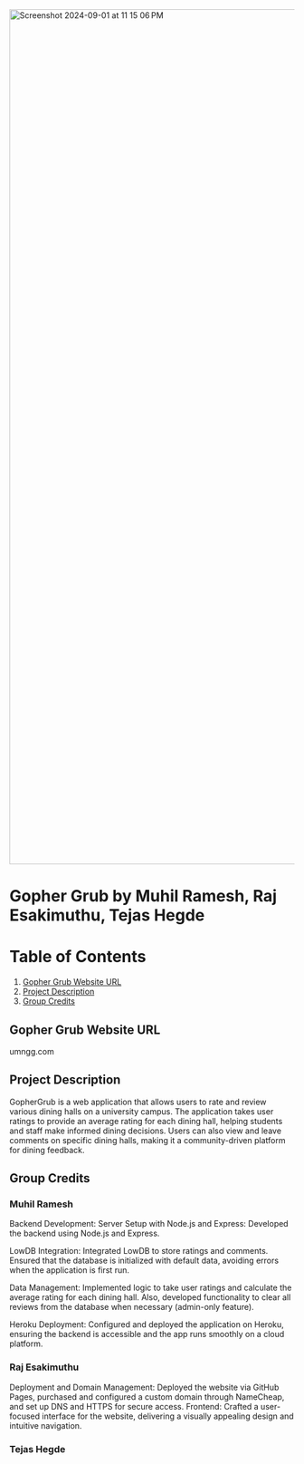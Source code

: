 <img width="1510" alt="Screenshot 2024-09-01 at 11 15 06 PM" src="https://github.com/user-attachments/assets/f661079c-2ae2-4414-ad04-b10b9f87fe7c">

# Gopher Grub by Muhil Ramesh, Raj Esakimuthu, Tejas Hegde

# Table of Contents
1. [Gopher Grub Website URL](#gopher-grub-website-url)
2. [Project Description](#project-description)
3. [Group Credits](#group-credits)

## Gopher Grub Website URL
umngg.com

## Project Description
GopherGrub is a web application that allows users to rate and review various dining halls on a university campus. The application takes user ratings to provide an average rating for each dining hall, helping students and staff make informed dining decisions. Users can also view and leave comments on specific dining halls, making it a community-driven platform for dining feedback.


## Group Credits
### Muhil Ramesh
Backend Development: 
Server Setup with Node.js and Express: Developed the backend using Node.js and Express.

LowDB Integration: Integrated LowDB to store ratings and comments. Ensured that the database is initialized with default data, avoiding errors when the application is first run.

Data Management: Implemented logic to take user ratings and calculate the average rating for each dining hall. Also, developed functionality to clear all reviews from the database when necessary (admin-only feature).

Heroku Deployment: Configured and deployed the application on Heroku, ensuring the backend is accessible and the app runs smoothly on a cloud platform.
### Raj Esakimuthu
Deployment and Domain Management: Deployed the website via GitHub Pages, purchased and configured a custom domain through NameCheap, and set up DNS and HTTPS for secure access.
Frontend: Crafted a user-focused interface for the website, delivering a visually appealing design and intuitive navigation.

### Tejas Hegde
